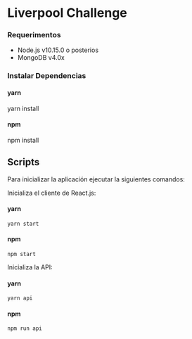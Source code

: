 Liverpool Challenge
===========

### Requerimentos
- Node.js v10.15.0 o posterios
- MongoDB v4.0x

### Instalar Dependencias

#### yarn
yarn install

#### npm
npm install

## Scripts

Para inicializar la aplicación ejecutar la siguientes comandos:

Inicializa el cliente de React.js:
#### yarn
`yarn start`

#### npm
`npm start`

Inicializa la API:
#### yarn
`yarn api`

#### npm
`npm run api`
